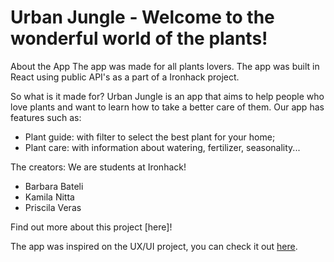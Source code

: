 # Urban Jungle - Welcome to the wonderful world of the plants!

About the App
The app was made for all plants lovers. The app was built in React using public API's as a part of a Ironhack project.

So what is it made for?
Urban Jungle is an app that aims to help people who love plants and want to learn how to take a better care of them. Our app has features such as:

- Plant guide: with filter to select the best plant for your home;
- Plant care: with information about watering, fertilizer, seasonality...

The creators:
We are students at Ironhack!

- Barbara Bateli
- Kamila Nitta
- Priscila Veras

Find out more about this project [here]!

The app was inspired on the UX/UI project, you can check it out [here](https://www.behance.net/gallery/116211547/Urban-Jungle).
